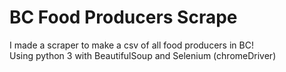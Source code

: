 # BC Food Producers Scrape
I made a scraper to make a csv of all food producers in BC! <br>
Using python 3 with BeautifulSoup and Selenium (chromeDriver)
